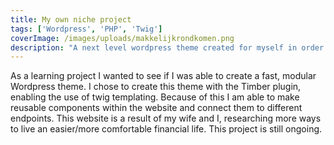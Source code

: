 ```yaml
---
title: My own niche project
tags: ['Wordpress', 'PHP', 'Twig']
coverImage: /images/uploads/makkelijkrondkomen.png
description: "A next level wordpress theme created for myself in order to create niche websites."
---
```

As a learning project I wanted to see if I was able to create a fast, modular Wordpress theme. I chose to create this theme with the Timber plugin, enabling the use of twig templating. Because of this I am able to make reusable components within the website and connect them to different endpoints. This website is a result of my wife and I, researching more ways to live an easier/more comfortable financial life. This project is still ongoing.
